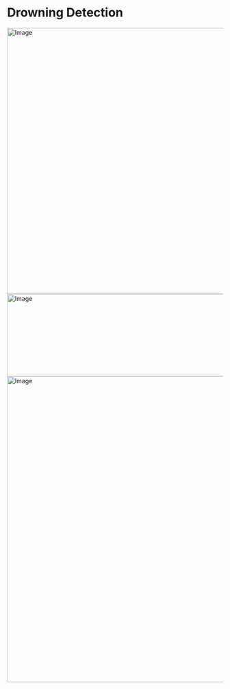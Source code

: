 # Drowning Detection

<img width="1109" height="621" alt="Image" src="https://github.com/user-attachments/assets/3f8cc61f-c176-4018-a520-38d03c774a62" />



<img width="1107" height="192" alt="Image" src="https://github.com/user-attachments/assets/52744268-616b-4799-9933-dc5d41a23318" />

<img width="1101" height="714" alt="Image" src="https://github.com/user-attachments/assets/a3fc5e32-fa19-4041-8e0a-a1def72993ed" />
